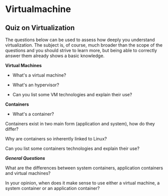 # Virtualmachine

## Quiz on Virtualization

The questions below can be used to assess how deeply you understand virtualization. The subject is, of course, much broader than the scope of the questions and you should strive to learn more, but being able to correctly answer them already shows a basic knowledge.

**Virtual Machines**

* What's a virtual machine?

* What's an hypervisor?

* Can you list some VM technologies and explain their use?

**Containers**

* What's a container?

Containers exist in two main form (application and system), how do they differ?

Why are containers so inherently linked to Linux?

Can you list some containers technologies and explain their use?

***General Questions***

What are the differences between system containers, application containers and virtual machines?

In your opinion, when does it make sense to use either a virtual machine, a system container or an application container?
